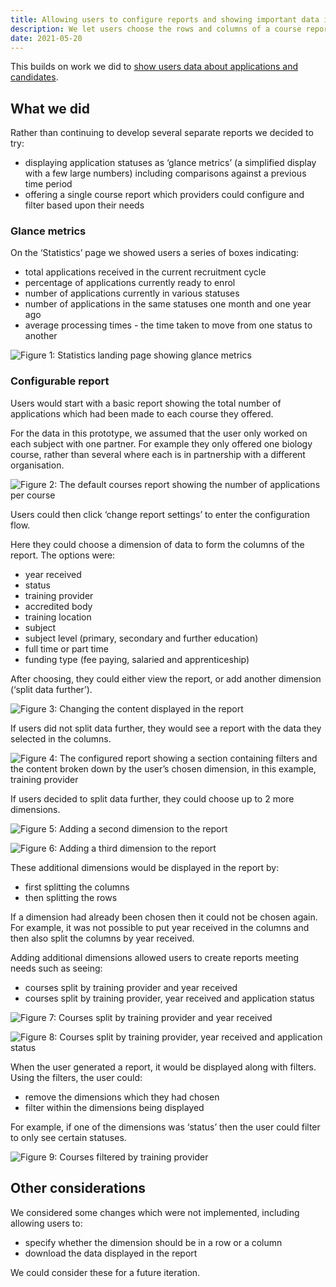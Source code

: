 ```yaml
---
title: Allowing users to configure reports and showing important data in one place
description: We let users choose the rows and columns of a course report and also created a page showing important data
date: 2021-05-20
---
```


This builds on work we did to [show users data about applications and candidates](/manage-teacher-training-applications/showing-users-data-about-applications-and-candidates/).

## What we did

Rather than continuing to develop several separate reports we decided to try:

- displaying application statuses as ‘glance metrics’ (a simplified display with a few large numbers) including comparisons against a previous time period
- offering a single course report which providers could configure and filter based upon their needs

### Glance metrics

On the ‘Statistics’ page we showed users a series of boxes indicating:

- total applications received in the current recruitment cycle
- percentage of applications currently ready to enrol
- number of applications currently in various statuses
- number of applications in the same statuses one month and one year ago
- average processing times - the time taken to move from one status to another

![Figure 1: Statistics landing page showing glance metrics](glance-metrics.png "Figure 1: Statistics landing page showing glance metrics")

### Configurable report

Users would start with a basic report showing the total number of applications which had been made to each course they offered.

For the data in this prototype, we assumed that the user only worked on each subject with one partner. For example they only offered one biology course, rather than several where each is in partnership with a different organisation.

![Figure 2: The default courses report showing the number of applications per course](configurable-course-report-01.png "Figure 2: The default courses report showing the number of applications per course")

Users could then click ‘change report settings’ to enter the configuration flow.

Here they could choose a dimension of data to form the columns of the report. The options were:

- year received
- status
- training provider
- accredited body
- training location
- subject
- subject level (primary, secondary and further education)
- full time or part time
- funding type (fee paying, salaried and apprenticeship)

After choosing, they could either view the report, or add another dimension (‘split data further’).

![Figure 3: Changing the content displayed in the report](configurable-course-report-02.png "Figure 3: Changing the content displayed in the report")

If users did not split data further, they would see a report with the data they selected in the columns.

![Figure 4: The configured report showing a section containing filters and the content broken down by the user’s chosen dimension, in this example, training provider](configurable-course-report-03.png "Figure 4: The configured report showing a section containing filters and the content broken down by the user’s chosen dimension, in this example, training provider")

If users decided to split data further, they could choose up to 2 more dimensions.

![Figure 5: Adding a second dimension to the report](configurable-course-report-06.png "Figure 5: Adding a second dimension to the report, which adds a sub column to the previously chosen training provider column")

![Figure 6: Adding a third dimension to the report](configurable-course-report-07.png "Figure 6: Adding a third dimension to the report, which adds a sub row to the course row")

These additional dimensions would be displayed in the report by:

- first splitting the columns
- then splitting the rows

If a dimension had already been chosen then it could not be chosen again. For example, it was not possible to put year received in the columns and then also split the columns by year received.

Adding additional dimensions allowed users to create reports meeting needs such as seeing:

- courses split by training provider and year received
- courses split by training provider, year received and application status

![Figure 7: Courses split by training provider and year received](configurable-course-report-09.png "Figure 7: Courses split by training provider and year received")

![Figure 8: Courses split by training provider, year received and application status](configurable-course-report-08.png "Figure 8: Courses split by training provider, year received and application status")

When the user generated a report, it would be displayed along with filters. Using the filters, the user could:

- remove the dimensions which they had chosen
- filter within the dimensions being displayed

For example, if one of the dimensions was ‘status’ then the user could filter to only see certain statuses.

![Figure 9: Courses filtered by training provider](configurable-course-report-04.png " Figure 9: Courses filtered by training provider")

## Other considerations

We considered some changes which were not implemented, including allowing users to:

- specify whether the dimension should be in a row or a column
- download the data displayed in the report

We could consider these for a future iteration.
